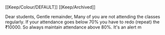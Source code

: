 [[Keep/Colour/DEFAULT]] [[Keep/Archived]] 

Dear students, 
  Gentle remainder, 
 Many of you are not attending the classes regularly. If your attendance goes below 70% you have to redo (repeat) the ₹10000. So always maintain attendance above 80%.
It's an alert m
